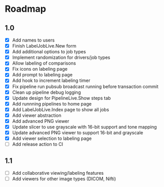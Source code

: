 # Roadmap

## 1.0
- [x] Add names to users
- [x] Finish LabelJobLive.New form
- [x] Add additional options to job types
- [x] Implement randomization for drivers/job types
- [x] Allow labeling of comparisons
- [x] Fix icons on labeling page
- [x] Add prompt to labeling page
- [x] Add hook to increment labeling timer
- [x] Fix pipeline run pubsub broadcast running before transaction commit
- [x] Clean up pipeline debug logging
- [x] Update design for PipelineLive.Show steps tab
- [x] Add runnning pipelines to home page
- [x] Add LabelJobLive.Index page to show all jobs
- [x] Add viewer abstraction
- [x] Add advanced PNG viewer
- [x] Update slicer to use grayscale with 16-bit support and tone mapping
- [x] Update advanced PNG viewer to support 16-bit and grayscale
- [x] Add viewer selection to labeling page
- [ ] Add release action to CI

## 1.1
- [ ] Add collaborative viewing/labeling features
- [ ] Add viewers for other image types (DICOM, Nifti)
